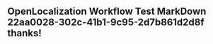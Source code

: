 <properties
ms.topic="hero-topic"
ms.test1="hero-topic"
ms.test2="test"/>

## OpenLocalization Workflow Test MarkDown 22aa0028-302c-41b1-9c95-2d7b861d2d8f thanks!
